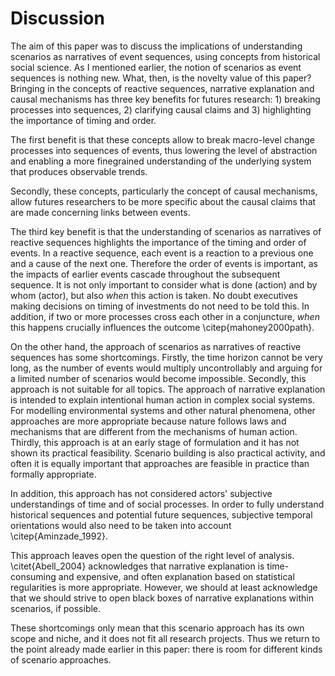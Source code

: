 # Discussion
The aim of this paper was to discuss the implications of understanding scenarios as narratives of event sequences, using concepts from historical social science. As I mentioned earlier, the notion of scenarios as event sequences is nothing new. What, then, is the novelty value of this paper? Bringing in the concepts of reactive sequences, narrative explanation and causal mechanisms has three key benefits for futures research: 1) breaking processes into sequences, 2) clarifying causal claims and 3) highlighting the importance of timing and order.

The first benefit is that these concepts allow to break macro-level change processes into sequences of events, thus lowering the level of abstraction and enabling a more finegrained understanding of the underlying system that produces observable trends.

Secondly, these concepts, particularly the concept of causal mechanisms, allow futures researchers to be more specific about the causal claims that are made concerning links between events.

The third key benefit is that the understanding of scenarios as narratives of reactive sequences highlights the importance of the timing and order of events. In a reactive sequence, each event is a reaction to a previous one and a cause of the next one. Therefore the order of events is important, as the impacts of earlier events cascade throughout the subsequent sequence. It is not only important to consider what is done (action) and by whom (actor), but also *when* this action is taken. No doubt executives making decisions on timing of investments do not need to be told this. In addition, if two or more processes cross each other in a conjuncture, *when* this happens crucially influences the outcome \citep{mahoney2000path}.

On the other hand, the approach of scenarios as narratives of reactive sequences has some shortcomings. Firstly, the time horizon cannot be very long, as the number of events would multiply uncontrollably and arguing for a limited number of scenarios would become impossible. Secondly, this approach is not suitable for all topics. The approach of narrative explanation is intended to explain intentional human action in complex social systems. For modelling environmental systems and other natural phenomena, other approaches are more appropriate because nature follows laws and mechanisms that are different from the mechanisms of human action. Thirdly, this approach is at an early stage of formulation and it has not shown its practical feasibility. Scenario building is also practical activity, and often it is equally important that approaches are feasible in practice than formally appropriate.

In addition, this approach has not considered actors' subjective understandings of time and of social processes. In order to fully understand historical sequences and potential future sequences, subjective temporal orientations would also need to be taken into account \citep{Aminzade_1992}.

This approach leaves open the question of the right level of analysis. \citet{Abell_2004} acknowledges that narrative explanation is time-consuming and expensive, and often explanation based on statistical regularities is more appropriate. However, we should at least acknowledge that we should strive to open black boxes of narrative explanations within scenarios, if possible.

These shortcomings only mean that this scenario approach has its own scope and niche, and it does not fit all research projects. Thus we return to the point already made earlier in this paper: there is room for different kinds of scenario approaches.
